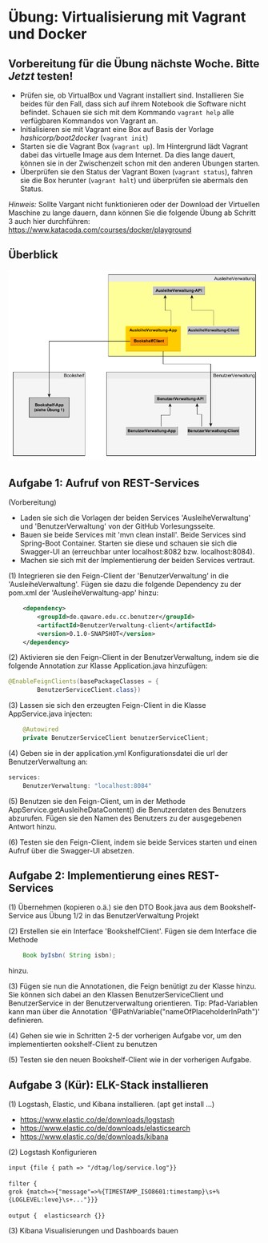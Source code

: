 # Übung: Virtualisierung mit Vagrant und Docker

## Vorbereitung für die Übung nächste Woche. Bitte _Jetzt_ testen!
* Prüfen sie, ob VirtualBox und Vagrant installiert sind. Installieren Sie beides für den Fall, dass sich auf ihrem Notebook die Software nicht befindet. Schauen sie sich mit dem Kommando `vagrant help` alle verfügbaren Kommandos von Vagrant an.
* Initialisieren sie mit Vagrant eine Box auf Basis der Vorlage *hashicorp/boot2docker* (`vagrant init`)
* Starten sie die Vagrant Box (`vagrant up`). Im Hintergrund lädt Vagrant dabei das virtuelle Image aus dem Internet. Da dies lange dauert, können sie in der Zwischenzeit schon mit den anderen Übungen starten.
* Überprüfen sie den Status der Vagrant Boxen (`vagrant status`), fahren sie die Box herunter (`vagrant halt`) und überprüfen sie abermals den Status.

*Hinweis:* Sollte Vargant nicht funktionieren oder der Download der Virtuellen Maschine zu lange dauern, dann können Sie die folgende Übung ab Schritt 3 auch hier durchführen: https://www.katacoda.com/courses/docker/playground

## Überblick

![Überblick über die Services](Uebung_ServicePackageDependencies.png)

## Aufgabe 1: Aufruf von REST-Services

(Vorbereitung)
* Laden sie sich die Vorlagen der beiden Services 'AusleiheVerwaltung' und 'BenutzerVerwaltung' von der GitHub Vorlesungsseite.
* Bauen sie beide Services mit 'mvn clean install'. Beide Services sind Spring-Boot Container. Starten sie diese und schauen sie sich die Swagger-UI an (erreuchbar unter localhost:8082 bzw. localhost:8084).
* Machen sie sich mit der Implementierung der beiden Services vertraut.  

(1) Integrieren sie den Feign-Client der 'BenutzerVerwaltung' in die 'AusleiheVerwaltung'. Fügen sie dazu die folgende Dependency zu der pom.xml der 'AusleiheVerwaltung-app' hinzu:
```xml
    <dependency>
        <groupId>de.qaware.edu.cc.benutzer</groupId>
        <artifactId>BenutzerVerwaltung-client</artifactId>
        <version>0.1.0-SNAPSHOT</version>
    </dependency>
```

(2) Aktivieren sie den Feign-Client in der BenutzerVerwaltung, indem sie die folgende Annotation zur Klasse Application.java hinzufügen:
```java
@EnableFeignClients(basePackageClasses = {
        BenutzerServiceClient.class})
```

(3) Lassen sie sich den erzeugten Feign-Client in die Klasse AppService.java injecten:
```java
    @Autowired
    private BenutzerServiceClient benutzerServiceClient;
```

(4) Geben sie in der application.yml Konfigurationsdatei die url der BenutzerVerwaltung an:
```javascript
services:
    BenutzerVerwaltung: "localhost:8084"
```

(5) Benutzen sie den Feign-Client, um in der Methode AppService.getAusleiheDataContent() die Benutzerdaten des Benutzers abzurufen. Fügen sie den Namen des Benutzers zu der ausgegebenen Antwort hinzu.

(6) Testen sie den Feign-Client, indem sie beide Services starten und einen Aufruf über die Swagger-UI absetzen.

## Aufgabe 2: Implementierung eines REST-Services

(1) Übernehmen (kopieren o.ä.) sie den DTO Book.java aus dem Bookshelf-Service aus Übung 1/2 in das BenutzerVerwaltung Projekt

(2) Erstellen sie ein Interface 'BookshelfClient'. Fügen sie dem Interface die Methode
```java
    Book byIsbn( String isbn); 
```
hinzu. 

(3) Fügen sie nun die Annotationen, die Feign benütigt zu der Klasse hinzu. Sie können sich dabei an den Klassen BenutzerServiceClient und BenutzerService in der Benutzerverwaltung orientieren.
Tip: Pfad-Variablen kann man über die Annotation '@PathVariable("nameOfPlaceholderInPath")' definieren. 

(4) Gehen sie wie in Schritten 2-5 der vorherigen Aufgabe vor, um den implementierten ookshelf-Client zu benutzen

(5) Testen sie den neuen Bookshelf-Client wie in der vorherigen Aufgabe.

## Aufgabe 3 (Kür): ELK-Stack installieren

(1)
Logstash, Elastic, und Kibana installieren. (apt get install …) 

* https://www.elastic.co/de/downloads/logstash
* https://www.elastic.co/de/downloads/elasticsearch
* https://www.elastic.co/de/downloads/kibana

(2)
Logstash Konfigurieren
```
input {file { path => "/dtag/log/service.log"}}

filter {
grok {match=>{"message"=>%{TIMESTAMP_ISO8601:timestamp}\s+%{LOGLEVEL:leve}\s+..."}}}

output {  elasticsearch {}}
```

(3)
Kibana Visualisierungen und Dashboards bauen
